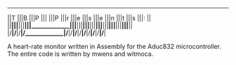   ____ ____ ____ _______________ ____ ____ ____ ____ ____ ____ ____ ____ ____ 						
 ||T |||B |||P |||             |||P |||r |||e |||s |||e |||n |||t |||s |||: ||						
 ||__|||__|||__|||_____________|||__|||__|||__|||__|||__|||__|||__|||__|||__||						
 |/__\|/__\|/__\|/_____________\|/__\|/__\|/__\|/__\|/__\|/__\|/__\|/__\|/__\|						
 																
A heart-rate monitor written in Assembly for the Aduc832 microcontroller. The entire code is written by mwens and witmoca.

